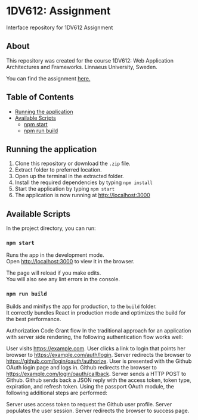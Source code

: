 # 1DV612: Assignment

Interface repository for 1DV612 Assignment

## About
This repository was created for the course 1DV612: Web Application Architectures and Frameworks. Linnaeus University, Sweden.

You can find the assignment [here.](https://coursepress.gitbooks.io/1dv612/content/assignments/assignment-2)

## Table of Contents

- [Running the application](#running-the-application)
- [Available Scripts](#available-scripts)
  - [npm start](#-npm-start-)
  - [npm run build](#-npm-run-build-)

## Running the application
1. Clone this repository or download the `.zip` file.
2. Extract folder to preferred location.
3. Open up the terminal in the extracted folder.
4. Install the required dependencies by typing `npm install`
5. Start the application by typing `npm start`
6. The application is now running at [http://localhost:3000](http://localhost:3000)

## Available Scripts

In the project directory, you can run:

### `npm start`

Runs the app in the development mode.  
Open [http://localhost:3000](http://localhost:3000) to view it in the browser.

The page will reload if you make edits.  
You will also see any lint errors in the console.

### `npm run build`

Builds and minifys the app for production, to the `build` folder.  
It correctly bundles React in production mode and optimizes the build for the best performance.

Authorization Code Grant flow
In the traditional approach for an application with server side rendering, the following authentication flow works well:

User visits https://example.com.
User clicks a link to login that points her browser to https://example.com/auth/login.
Server redirects the browser to https://github.com/login/oauth/authorize.
User is presented with the Github OAuth login page and logs in.
Github redirects the browser to https://example.com/login/oauth/callback.
Server sends a HTTP POST to Github.
Github sends back a JSON reply with the access token, token type, expiration, and refresh token.
Using the passport OAuth module, the following additional steps are performed:

Server uses access token to request the Github user profile.
Server populates the user session.
Server redirects the browser to success page.